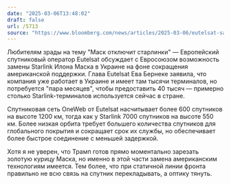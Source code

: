 ```yaml
---
date: "2025-03-06T13:48:02"
draft: false
url: /5713
source: "https://www.bloomberg.com/news/articles/2025-03-06/eutelsat-says-talks-on-replacing-starlink-in-ukraine-gain-steam?srnd=phx-technology"
---
```


Любителям зрады на тему "Маск отключит старлинки" — Европейский спутниковый оператор Eutelsat обсуждает с Евросоюзом возможность замены Starlink Илона Маска в Украине на фоне сокращения американской поддержки. Глава Eutelsat Ева Бернеке заявила, что компания уже работает в Украине и имеет там тысячи терминалов, но потребуется "пара месяцев", чтобы предоставить 40 тысяч — примерно столько Starlink-терминалов используется сейчас в стране.

Спутниковая сеть OneWeb от Eutelsat насчитывает более 600 спутников на высоте 1200 км, тогда как у Starlink 7000 спутников на высоте 550 км. Более низкая орбита требует большего количества спутников для глобального покрытия и сокращает срок их службы, но обеспечивает более быстрое соединение с меньшей задержкой.

Хотя я не уверен, что Трамп готов прямо моментально зарезать золотую курицу Маска, но именно в этой части замена американским технологиям имеется. Тем более, что при статичной линии фронта правильно не всю связь на спутник перекладывать, а оптику тянуть.